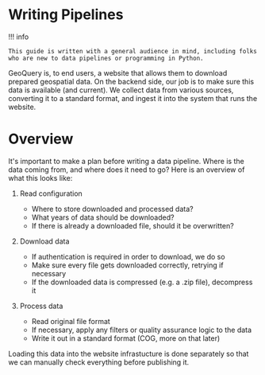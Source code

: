 # Writing Pipelines

!!! info

    This guide is written with a general audience in mind, including folks who are new to data pipelines or programming in Python.

GeoQuery is, to end users, a website that allows them to download prepared geospatial data.
On the backend side, our job is to make sure this data is available (and current).
We collect data from various sources, converting it to a standard format, and ingest it into the system that runs the website.


# Overview

It's important to make a plan before writing a data pipeline.
Where is the data coming from, and where does it need to go?
Here is an overview of what this looks like:

1. Read configuration
    - Where to store downloaded and processed data?
    - What years of data should be downloaded?
    - If there is already a downloaded file, should it be overwritten?

2. Download data
    - If authentication is required in order to download, we do so
    - Make sure every file gets downloaded correctly, retrying if necessary
    - If the downloaded data is compressed (e.g. a .zip file), decompress it

3. Process data
    - Read original file format
    - If necessary, apply any filters or quality assurance logic to the data
    - Write it out in a standard format (COG, more on that later)

Loading this data into the website infrastucture is done separately so that we can manually check everything before publishing it.

